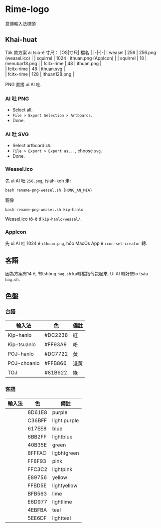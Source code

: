 # Rime-logo
意傳輸入法標頭


## Khai-huat

Ta̍k 款方案 ài tsia-ê 寸尺：
|OS|寸尺| 檔名 |
|-|-|-|
| weasel  | 256 |  256.png (weasel.ico) | 
| squirrel  | 1024 |  ithuan.png (AppIcon) | 
| squirrel | 18 | menubar18.png | 
| fcitx-rime | 48 |  ithuan.png  |  
| fcitx-rime | 48 |  ithuan.svg  |  
| fcitx-rime | 128 |  ithuan128.png  | 

PNG 直接 uì AI 吐.

### AI 吐 PNG

- Select all. 
- `File > Export Selection > Artboards`.
- Done.

### AI 吐 SVG

- Select artboard `48`.
- `File > Export > Export as...`, choose `svg`.
- Done.

### Weasel.ico 

先 uì AI 吐 `256.png`, tsiah-koh 走:
```
bash rename-png-weasel.sh {HONG_AN_MIA}
```
親像
```
bash rename-png-weasel.sh kip-hanlo
```
Weasel.ico tō-ē tī `kip-hanlo/weasel/`.

### AppIcon

先 uì AI 吐 1024 ê `ithuan.png`, hōo MacOs App ê `icon-set-creator` 轉.

## 客語

因為方案有14 ê, 有tshòng `hag.sh` kā轉檔指令包起來. 
Uì AI 轉好勢tō tsáu `hag.sh`.

## 色盤

### 台語

| 輸入法 | 色 | 備註 |
|-|-|-|
| Kip-hanlo | #DC2238 | 紅 |
| Kip-tsuanlo | #FF93A8 | 粉 |
| POJ-hanlo | #DC7722 | 黃 |
| POJ-choanlo | #FFB866 | 淺黃 |
| TOJ | #81B622 | 綠 |


### 客語

| 輸入法 | 色 | 備註 |
|-|-|-|
|  | 8D61E8 | purple |
|  | C36BFF | light purple |
||617EE8|blue|
||6BB2FF|lightblue|
||40B35E|green|
||8FFFAC|ligbhtgreen|
||FF8F93|pink|
||FFC3C2|lightpink|
||E89756|yellow|
||FFBD5E|lightyellow|
||BFB563|lime|
||E6D977|lightlime|
||4EBFBA|teal|
||5EE6DF|lightteal|
